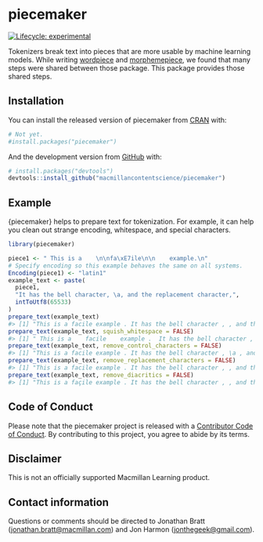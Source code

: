 
<!-- README.md is generated from README.Rmd. Please edit that file -->

# piecemaker

<!-- badges: start -->

[![Lifecycle:
experimental](https://img.shields.io/badge/lifecycle-experimental-orange.svg)](https://lifecycle.r-lib.org/articles/stages.html#experimental)
<!-- badges: end -->

Tokenizers break text into pieces that are more usable by machine
learning models. While writing
[wordpiece](https://github.com/jonathanbratt/wordpiece) and
[morphemepiece](https://github.com/jonathanbratt/morphemepiece), we
found that many steps were shared between those package. This package
provides those shared steps.

## Installation

You can install the released version of piecemaker from
[CRAN](https://CRAN.R-project.org) with:

``` r
# Not yet.
#install.packages("piecemaker")
```

And the development version from [GitHub](https://github.com/) with:

``` r
# install.packages("devtools")
devtools::install_github("macmillancontentscience/piecemaker")
```

## Example

{piecemaker} helps to prepare text for tokenization. For example, it can
help you clean out strange encoding, whitespace, and special characters.

``` r
library(piecemaker)

piece1 <- " This is a    \n\nfa\xE7ile\n\n    example.\n"
# Specify encoding so this example behaves the same on all systems.
Encoding(piece1) <- "latin1"
example_text <- paste(
  piece1,
  "It has the bell character, \a, and the replacement character,",
  intToUtf8(65533)
)
prepare_text(example_text)
#> [1] "This is a facile example . It has the bell character , , and the replacement character ,"
prepare_text(example_text, squish_whitespace = FALSE)
#> [1] " This is a    facile    example .  It has the bell character ,   ,  and the replacement character ,  "
prepare_text(example_text, remove_control_characters = FALSE)
#> [1] "This is a facile example . It has the bell character , \a , and the replacement character ,"
prepare_text(example_text, remove_replacement_characters = FALSE)
#> [1] "This is a facile example . It has the bell character , , and the replacement character , <U+FFFD>"
prepare_text(example_text, remove_diacritics = FALSE)
#> [1] "This is a façile example . It has the bell character , , and the replacement character ,"
```

## Code of Conduct

Please note that the piecemaker project is released with a [Contributor
Code of
Conduct](https://contributor-covenant.org/version/2/0/CODE_OF_CONDUCT.html).
By contributing to this project, you agree to abide by its terms.

## Disclaimer

This is not an officially supported Macmillan Learning product.

## Contact information

Questions or comments should be directed to Jonathan Bratt
(<jonathan.bratt@macmillan.com>) and Jon Harmon
(<jonthegeek@gmail.com>).
